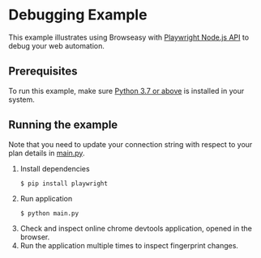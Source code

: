 # Debugging Example
This example illustrates using Browseasy with [Playwright Node.js API](https://playwright.dev/python/docs/intro/) to debug your web automation.

## Prerequisites
To run this example, make sure [Python 3.7 or above](https://www.python.org/downloads/) is installed in your system.

## Running the example
Note that you need to update your connection string with respect to your plan details in [main.py](./main.py). 
1. Install dependencies
    ```
    $ pip install playwright
    ```
2. Run application
    ```
    $ python main.py
    ```
3. Check and inspect online chrome devtools application, opened in the browser.
4. Run the application multiple times to inspect fingerprint changes.